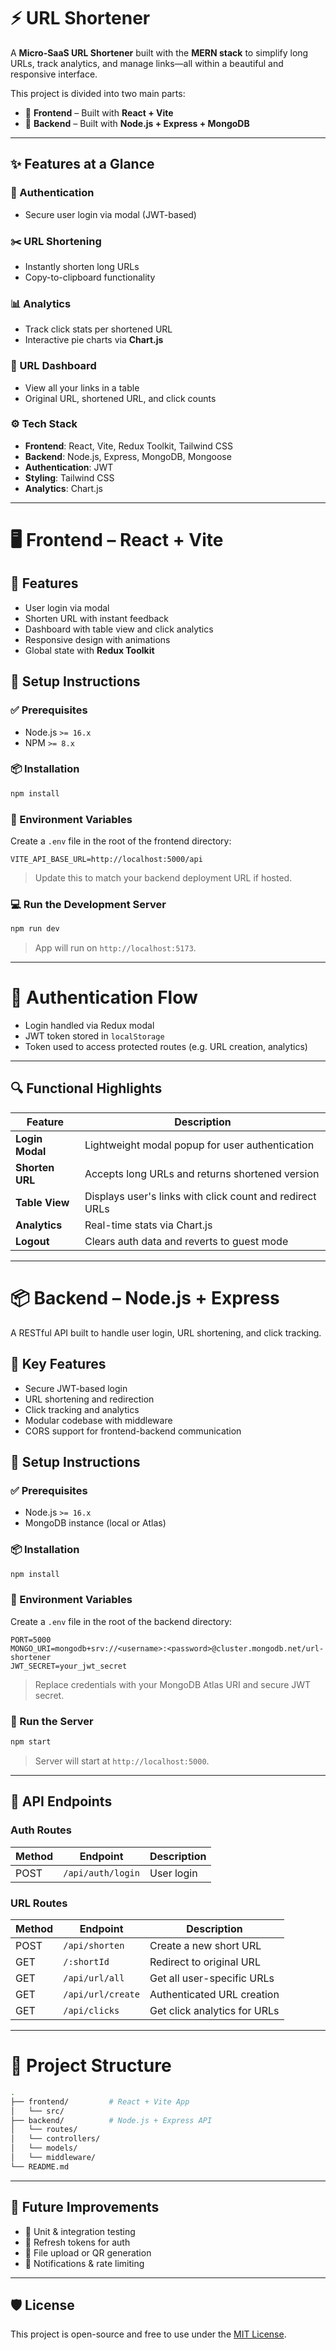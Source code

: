 # ⚡ URL Shortener

A **Micro-SaaS URL Shortener** built with the **MERN stack** to simplify long URLs, track analytics, and manage links—all within a beautiful and responsive interface.

This project is divided into two main parts:
- 🔹 **Frontend** – Built with **React + Vite**
- 🔹 **Backend** – Built with **Node.js + Express + MongoDB**

---

## ✨ Features at a Glance

### 🔐 Authentication
- Secure user login via modal (JWT-based)

### ✂️ URL Shortening
- Instantly shorten long URLs
- Copy-to-clipboard functionality

### 📊 Analytics
- Track click stats per shortened URL
- Interactive pie charts via **Chart.js**

### 🧾 URL Dashboard
- View all your links in a table
- Original URL, shortened URL, and click counts

### ⚙️ Tech Stack
- **Frontend**: React, Vite, Redux Toolkit, Tailwind CSS
- **Backend**: Node.js, Express, MongoDB, Mongoose
- **Authentication**: JWT
- **Styling**: Tailwind CSS
- **Analytics**: Chart.js

---

# 🖥️ Frontend – React + Vite

## 🚀 Features

- User login via modal
- Shorten URL with instant feedback
- Dashboard with table view and click analytics
- Responsive design with animations
- Global state with **Redux Toolkit**

## 🔧 Setup Instructions

### ✅ Prerequisites

- Node.js `>= 16.x`
- NPM `>= 8.x`

### 📦 Installation

```bash
npm install
```

### 🧪 Environment Variables

Create a `.env` file in the root of the frontend directory:

```env
VITE_API_BASE_URL=http://localhost:5000/api
```

> Update this to match your backend deployment URL if hosted.

### 💻 Run the Development Server

```bash
npm run dev
```

> App will run on `http://localhost:5173`.

---

# 🔐 Authentication Flow

- Login handled via Redux modal
- JWT token stored in `localStorage`
- Token used to access protected routes (e.g. URL creation, analytics)

---

## 🔍 Functional Highlights

| Feature         | Description                                               |
|-----------------|-----------------------------------------------------------|
| **Login Modal** | Lightweight modal popup for user authentication           |
| **Shorten URL** | Accepts long URLs and returns shortened version           |
| **Table View**  | Displays user's links with click count and redirect URLs  |
| **Analytics**   | Real-time stats via Chart.js                              |
| **Logout**      | Clears auth data and reverts to guest mode                |

---

# 📦 Backend – Node.js + Express

A RESTful API built to handle user login, URL shortening, and click tracking.

## 🧩 Key Features

- Secure JWT-based login
- URL shortening and redirection
- Click tracking and analytics
- Modular codebase with middleware
- CORS support for frontend-backend communication

## 🔧 Setup Instructions

### ✅ Prerequisites

- Node.js `>= 16.x`
- MongoDB instance (local or Atlas)

### 📦 Installation

```bash
npm install
```

### 🔐 Environment Variables

Create a `.env` file in the root of the backend directory:

```env
PORT=5000
MONGO_URI=mongodb+srv://<username>:<password>@cluster.mongodb.net/url-shortener
JWT_SECRET=your_jwt_secret
```

> Replace credentials with your MongoDB Atlas URI and secure JWT secret.

### 🚀 Run the Server

```bash
npm start
```

> Server will start at `http://localhost:5000`.

---

## 🔌 API Endpoints

### Auth Routes
| Method | Endpoint            | Description          |
|--------|---------------------|----------------------|
| POST   | `/api/auth/login`   | User login           |

### URL Routes
| Method | Endpoint             | Description                         |
|--------|----------------------|-------------------------------------|
| POST   | `/api/shorten`       | Create a new short URL              |
| GET    | `/:shortId`          | Redirect to original URL            |
| GET    | `/api/url/all`       | Get all user-specific URLs          |
| GET    | `/api/url/create`    | Authenticated URL creation          |
| GET    | `/api/clicks`        | Get click analytics for URLs        |

---

# 🔧 Project Structure

```bash
.
├── frontend/         # React + Vite App
│   └── src/
├── backend/          # Node.js + Express API
│   └── routes/
│   └── controllers/
│   └── models/
│   └── middleware/
└── README.md
```

---

## 📌 Future Improvements

- 🧪 Unit & integration testing
- 🔄 Refresh tokens for auth
- 📁 File upload or QR generation
- 🔔 Notifications & rate limiting

---

## 🛡️ License

This project is open-source and free to use under the [MIT License](https://opensource.org/licenses/MIT).
